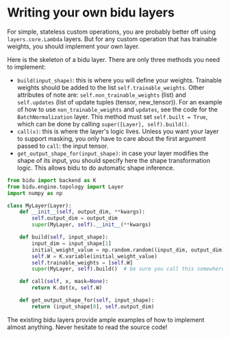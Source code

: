 # Writing your own bidu layers

For simple, stateless custom operations, you are probably better off using `layers.core.Lambda` layers. But for any custom operation that has trainable weights, you should implement your own layer.

Here is the skeleton of a bidu layer. There are only three methods you need to implement:

- `build(input_shape)`: this is where you will define your weights. Trainable weights should be added to the list `self.trainable_weights`. Other attributes of note are: `self.non_trainable_weights` (list) and `self.updates` (list of update tuples (tensor, new_tensor)). For an example of how to use `non_trainable_weights` and `updates`, see the code for the `BatchNormalization` layer.  This method must set `self.built = True`, which can be done by calling `super([Layer], self).build()`.
- `call(x)`: this is where the layer's logic lives. Unless you want your layer to support masking, you only have to care about the first argument passed to `call`: the input tensor.
- `get_output_shape_for(input_shape)`: in case your layer modifies the shape of its input, you should specify here the shape transformation logic. This allows bidu to do automatic shape inference.

```python
from bidu import backend as K
from bidu.engine.topology import Layer
import numpy as np

class MyLayer(Layer):
    def __init__(self, output_dim, **kwargs):
        self.output_dim = output_dim
        super(MyLayer, self).__init__(**kwargs)

    def build(self, input_shape):
        input_dim = input_shape[1]
        initial_weight_value = np.random.random((input_dim, output_dim))
        self.W = K.variable(initial_weight_value)
        self.trainable_weights = [self.W]
        super(MyLayer, self).build()  # be sure you call this somewhere!

    def call(self, x, mask=None):
        return K.dot(x, self.W)

    def get_output_shape_for(self, input_shape):
        return (input_shape[0], self.output_dim)
```

The existing bidu layers provide ample examples of how to implement almost anything. Never hesitate to read the source code!
